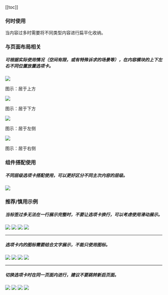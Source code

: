 [[toc]]

### 何时使用
当内容过多时需要将不同类型内容进行扁平化收纳。

### 与页面布局相关

##### 可根据实际使用情况（空间有限，或有特殊诉求的场景等），在内容模块的上下左右不同位置放置选项卡。

<div class="legend">
  <div class="item">
    <img src="https://oteam-tdesign-1258344706.cos.ap-guangzhou.myqcloud.com/site/design/%E9%80%89%E9%A1%B9%E5%8D%A1-1@2x.png"/>
    <p>图示：居于上方</p>
  </div>

  <div class="item">
    <img src="https://oteam-tdesign-1258344706.cos.ap-guangzhou.myqcloud.com/site/design/Tabs%20a.png"/>
    <p>图示：居于下方</p>
  </div>

  <div class="item">
    <img src="https://oteam-tdesign-1258344706.cos.ap-guangzhou.myqcloud.com/site/design/%E9%80%89%E9%A1%B9%E5%8D%A1-3@2x.png"/>
    <p>图示：居于左侧</p>
  </div>

  <div class="item">
    <img src="https://oteam-tdesign-1258344706.cos.ap-guangzhou.myqcloud.com/site/design/%E9%80%89%E9%A1%B9%E5%8D%A1-4@2x.png"/>
    <p>图示：居于右侧</p>
  </div>
</div>


### 组件搭配使用

##### 不同层级选项卡搭配使用，可以更好区分不同主次内容的层级。


<img src="https://oteam-tdesign-1258344706.cos.ap-guangzhou.myqcloud.com/site/design/%E9%80%89%E9%A1%B9%E5%8D%A1-5@2x.png" />


### 推荐/慎用示例

##### 当标签过多无法在一行展示完整时，不要让选项卡换行，可以考虑使用滑动展示。


<img src="https://oteam-tdesign-1258344706.cos.ap-guangzhou.myqcloud.com/site/design/%E9%80%89%E9%A1%B9%E5%8D%A1-6@2x.png" />
<img class="tag" src="https://oteam-tdesign-1258344706.cos.ap-guangzhou.myqcloud.com/site/doc/good.png" />

<img src="https://oteam-tdesign-1258344706.cos.ap-guangzhou.myqcloud.com/site/design/tabs----%E6%85%8E%E7%94%A81@2x.png" />
<img class="tag" src="https://oteam-tdesign-1258344706.cos.ap-guangzhou.myqcloud.com/site/doc/bad.png" />



<hr />



##### 选项卡内的图标需要结合文字展示，不能只使用图标。


<img src="https://oteam-tdesign-1258344706.cos.ap-guangzhou.myqcloud.com/site/design/%E9%80%89%E9%A1%B9%E5%8D%A1-8@2x.png" />
<img class="tag" src="https://oteam-tdesign-1258344706.cos.ap-guangzhou.myqcloud.com/site/doc/good.png" />

<img src="https://oteam-tdesign-1258344706.cos.ap-guangzhou.myqcloud.com/site/design/%E9%80%89%E9%A1%B9%E5%8D%A1-9@2x.png" />
<img class="tag" src="https://oteam-tdesign-1258344706.cos.ap-guangzhou.myqcloud.com/site/doc/bad.png" />



<hr />

##### 切换选项卡时在同一页面内进行，建议不要跳转新启页面。



<img src="https://oteam-tdesign-1258344706.cos.ap-guangzhou.myqcloud.com/site/design/%E9%80%89%E9%A1%B9%E5%8D%A1-10@2x.png" />
<img class="tag" src="https://oteam-tdesign-1258344706.cos.ap-guangzhou.myqcloud.com/site/doc/good.png" />

<img src="https://oteam-tdesign-1258344706.cos.ap-guangzhou.myqcloud.com/site/design/%E9%80%89%E9%A1%B9%E5%8D%A1-11@2x.png" />
<img class="tag" src="https://oteam-tdesign-1258344706.cos.ap-guangzhou.myqcloud.com/site/doc/bad.png" />

